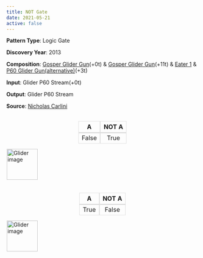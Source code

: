 ```yaml
---
title: NOT Gate
date: 2021-05-21
active: false
---
```



**Pattern Type**: Logic Gate

**Discovery Year**: 2013

**Composition**: [Gosper Glider Gun](https://galapagos.netlify.app/database/gosper_glider_gun/)(+0t) & [Gosper Glider Gun](https://galapagos.netlify.app/database/gosper_glider_gun/)(+11t)  & [Eater 1](https://galapagos.netlify.app/database/eater_1/) & [P60 Glider Gun(alternative)](https://galapagos.netlify.app/database/p60_glider_gun/)(+3t)

**Input**: Glider P60 Stream(+0t)

**Output**: Glider P60 Stream

**Source**: [Nicholas Carlini](https://nicholas.carlini.com/writing/2020/digital-logic-game-of-life.html)
<!--more-->

<style type="text/css">
table.center  {display:contents;}
table.center td{border-color: #ddd;border-style:solid;border-width:1px;border-top: 2px solid #ddd;}
table.center th{border-color: #ddd;border-style:solid;border-width:1px;border-top: 1px solid #ddd !important;}
table.center .tg-c3ow{text-align:center;vertical-align:top}
</style>

 <br />

<center>
<table class="center">
<thead>
  <tr>
    <th class="tg-c3ow">A</th>
    <th class="tg-c3ow">NOT A</th>
  </tr>
</thead>
<tbody>
  <tr>
    <td class="tg-c3ow">False</td>
    <td class="tg-c3ow">True</td>
  </tr>
</tbody>
</table>
</center>

<p>
<script type="text/javascript" src="https://www.conwaylife.com/js/lv-plugin.js"></script></p>

<div class="rle"><div class="codebox"><div style="display:none; position: relative; z-index: 1031;"><code>103b2o$103bobo$90bobo13bo7b2o$89bo2bo2b2o6bo2bo7b2o$80b2o6b2o5bobo8bo 173b2o$80b2o4b2o3bo3bo3bo3bobo173bobo$88b2o5b3ob2o2b2o176bo$89bo2bo3b 2o$90bobo3$106bo$104bobo$105b2o5$113bo$114bo48bo101b2o$112b3o46b3o100b obo$160bo105bo$160b2o4$121bo$119bobo$120b2o4$149b2o$150b2o$149bo100b2o $249bobo$251bo3$142bo$142b2o$141bobo6$134b2o$135b2o$134bo100b2o$234bo bo$236bo3$127bo$127b2o$126bobo6$119b2o$120b2o$119bo100b2o$219bobo$221b o3$112bo$112b2o$111bobo6$104b2o$105b2o$104bo100b2o$204bobo$206bo3$97b o$97b2o$96bobo6$89b2o$90b2o$89bo100b2o$189bobo$191bo3$82bo$82b2o$81bo bo6$74b2o$75b2o$74bo100b2o$174bobo$176bo3$67bo$67b2o$66bobo6$59b2o$60b 2o$59bo100b2o$159bobo$161bo3$52bo$52b2o$51bobo2$30b2o$30bo2bo2$34bo$44b 2o$32b2o11b2o$31bo12bo100b2o$144bobo$146bo$28b2o3b2o$28b2o3b2o$29b5o3b o$30bobo4b2o$36bobo$30b3o5$33bo$32bobo$31bo3bo94b2o$32b3o94bobo$30b2o 3b2o94bo11$32b2o$32b2o$115b2o$114bobo$116bo13$100b2o$99bobo$101bo13$85b 2o$84bobo$86bo13$70b2o$69bobo$71bo13$55b2o$54bobo$56bo3$22bo$20b4o$11b 2o5b4ob2o9b2o$9bo2bo3bo3b2ob3o8b2o$2o6bo7bo3b2ob2o$2o6bo6bo3b5o$8bo7b 3o3bo$9bo2bo$11b2o2$24bo15b2o$25b2o12bobo$24b2o15bo$19b2o$19b2o$19b2o $20bo10b2o$19bobo7bo2bo$19bobo7b4o$20bo11bo$31bo$31b3o$17b2o3b2o$17bo bobobo$18b5o$19b3o3b2o$20bo3bobo$26bo7$21b3o$20b2ob2o$20b2ob2o$20b5o$ 19b2o3b2o5$23b2o4$21b2o$21b2o! 
#C [[ COLOR ARROW Orange ARROWSIZE 3 0.05 ARROWALPHA 0.70 ]]
#C [[  ARROW 78 10 103 10 2.0  ]]
#C [[ COLOR ARROW Red ARROWSIZE 3 0.1 ARROWALPHA 0.70 ]]
#C [[  ARROW 103 10 103 0 2.0  ]]
#C [[ COLOR ARROW Green ARROWSIZE 3 0.05 ARROWALPHA 0.70 ]]
#C [[  ARROW 103 0 78 0 2.0  ]]
#C [[ COLOR ARROW Blue ARROWSIZE 3 0.1 ARROWALPHA 0.70 ]]
#C [[  ARROW 78 0 78 10 2.0  ]]
#C [[ COLOR ARROW Orange ARROWSIZE 3 0.05 ARROWALPHA 0.70 ]]
#C [[  ARROW 92 8 117 8 2.0  ]]
#C [[ COLOR ARROW Red ARROWSIZE 3 0.1 ARROWALPHA 0.70 ]]
#C [[  ARROW 117 8 117 -2 2.0  ]]
#C [[ COLOR ARROW Green ARROWSIZE 3 0.05 ARROWALPHA 0.70 ]]
#C [[  ARROW 117 -2 92 -2 2.0  ]]
#C [[ COLOR ARROW Blue ARROWSIZE 3 0.1 ARROWALPHA 0.70 ]]
#C [[  ARROW 92 -2 92 8 2.0  ]]
#C [[ COLOR ARROW Orange ARROWSIZE 3 0.05 ARROWALPHA 0.70 ]]
#C [[  ARROW 38 170 38 145 2.0  ]]
#C [[ COLOR ARROW Red ARROWSIZE 3 0.1 ARROWALPHA 0.70 ]]
#C [[  ARROW 38 145 28 145 2.0  ]]
#C [[ COLOR ARROW Green ARROWSIZE 3 0.05 ARROWALPHA 0.70 ]]
#C [[  ARROW 28 145 28 170 2.0  ]]
#C [[ COLOR ARROW Blue ARROWSIZE 3 0.1 ARROWALPHA 0.70 ]]
#C [[  ARROW 28 170 38 170 2.0  ]]
#C [[ COLOR ARROW Orange ARROWSIZE 3 0.05 ARROWALPHA 0.70 ]]
#C [[  ARROW 36 156 36 131 2.0  ]]
#C [[ COLOR ARROW Red ARROWSIZE 3 0.1 ARROWALPHA 0.70 ]]
#C [[  ARROW 36 131 26 131 2.0  ]]
#C [[ COLOR ARROW Green ARROWSIZE 3 0.05 ARROWALPHA 0.70 ]]
#C [[  ARROW 26 131 26 156 2.0  ]]
#C [[ COLOR ARROW Blue ARROWSIZE 3 0.1 ARROWALPHA 0.70 ]]
#C [[  ARROW 26 156 36 156 2.0  ]]
#C [[ COLOR ARROW Gray ARROWSIZE 3 0.02 ARROWALPHA 0.70 ]]
#C [[  ARROW 37 284 37 232 2.0  ]]
#C [[ COLOR ARROW Fuchsia ARROWSIZE 3 0.02 ARROWALPHA 0.70 ]]
#C [[  ARROW 37 232 -2 232 2.0  ]]
#C [[ COLOR ARROW Lime ARROWSIZE 3 0.02 ARROWALPHA 0.70 ]]
#C [[  ARROW -2 284 37 284 2.0  ]]
#C [[ COLOR ARROW Salmon ARROWSIZE 3 0.02 ARROWALPHA 0.70 ]]
#C [[  ARROW -2 232 -2 284 2.0  ]]
#C [[ COLOR ARROW Fuchsia ARROWSIZE 3 0.1 ARROWALPHA 0.70 ]]
#C [[  ARROW 165 24 165 17 2.0  ]]
#C [[ COLOR ARROW Lime ARROWSIZE 3 0.1 ARROWALPHA 0.70 ]]
#C [[  ARROW 165 17 158 17 2.0  ]]
#C [[ COLOR ARROW Salmon ARROWSIZE 3 0.1 ARROWALPHA 0.70 ]]
#C [[  ARROW 158 17 158 24 2.0  ]]
#C [[ COLOR ARROW Gray ARROWSIZE 3 0.1 ARROWALPHA 0.70 ]]
#C [[  ARROW 158 24 165 24 2.0  ]]
#C [[ COLOR ARROW Cyan ARROWSIZE 3 0.02 ARROWALPHA 0.70 ]]
#C [[  ARROW -2 284 165 284 2.0  ]]
#C [[ COLOR ARROW Yellow ARROWSIZE 3 0.02 ARROWALPHA 0.70 ]]
#C [[  ARROW 165 284 165 -2 2.0  ]]
#C [[ COLOR ARROW Brown ARROWSIZE 3 0.02 ARROWALPHA 0.70 ]]
#C [[  ARROW 165 -2 -2 -2 2.0  ]]
#C [[ COLOR ARROW Purple ARROWSIZE 3 0.02 ARROWALPHA 0.70 ]]
#C [[  ARROW -2 -2 -2 284 2.0  ]]
#C [[ COLOR LABEL Green LABELSIZE 10 LABELALPHA 0.70 ]] 
#C [[ LABEL 20 228 2.0 "P60 Glider Gun(alternative)" ]]
#C [[ COLOR LABEL Green LABELSIZE 10 LABELALPHA 0.70 ]] 
#C [[ LABEL 20 128 2.0 "Gosper Glider Gun" ]]
#C [[ COLOR LABEL Green LABELSIZE 10 LABELALPHA 0.70 ]] 
#C [[ LABEL 100 18 2.0 "Gosper Glider Gun" ]]
#C [[ COLOR LABEL Green LABELSIZE 10 LABELALPHA 0.70 ]] 
#C [[ LABEL 160 14 2.0 "Eater 1" ]]
#C [[ COLOR LABEL Green LABELSIZE 40 LABELALPHA 0.70 ]] 
#C [[ LABEL 100 -15 2.0 "NOT Gate 1" ]]
#C [[ THEME 6 GRID GRIDMAJOR 0 ZOOM 1.0 ]]
</code></div></div><canvas width="760" height="560" style="margin-left:1px; position: relative; z-index: 1031;"><noscript> <a href="https://www.conwaylife.com/wiki/File:Glider.png" class="image" title="Glider image"><img alt="Glider image" src="https://www.conwaylife.com/w/images/7/79/Glider.png" decoding="async" width="81" height="81" /></a> </noscript></canvas></div>

 <br />
  <br />

<center>
<table class="center">
<thead>
  <tr>
    <th class="tg-c3ow">A</th>
    <th class="tg-c3ow">NOT A</th>
  </tr>
</thead>
<tbody>
  <tr>
    <td class="tg-c3ow">True</td>
    <td class="tg-c3ow">False</td>
  </tr>
</tbody>
</table>
</center>

  
<p>
<script type="text/javascript" src="https://www.conwaylife.com/js/lv-plugin.js"></script></p>

<div class="rle"><div class="codebox"><div style="display:none; position: relative; z-index: 1031;"><code>43b2o$42bobo$41b3o$41b2o$41b2o$42bobo$43bo$153b2o$152bo3bo$40b2o3b2o89b
2o13bo5bo3b2o$40b2o3b2o89b2o13bo3bob2o2b2o$127b2o3bo6b2o10bo5bo$42b3o
82bobo3bo5b3o10bo3bo$42b3o83b5o6b2o12b2o$43bo85b3o4b2o9bobo$136b2o10b
2o$148bo$23b2o$23bo2bo$9bobo15bo6b2o$7bo3bo2b3o10bo6b2o5bo$2o5bo19bo11b
2o114bo$2o4bo4bo7b2o2bo2bo13b2o114b2o$7bo7bobo2bo2b2o130b2o$7bo3bo5b3o
24b3o$9bobo31bo3bo$42bo5bo161bo$31b2o9bo5bo159b3o$26bo3b3o12bo161bo$27b
o15bo3bo114bobo42b2o$25b3o16b3o116b2o$45bo117bo3$45b2o$45b2o$170bo$171b
2o$170b2o5$41bo$42bo134bobo$40b3o135b2o$178bo5$184b3o$186bo$185bo5$56b
o$57bo$55b3o6$169b3o$171bo$170bo5$71bo$72bo134bobo$70b3o135b2o$208bo5$
154b3o$156bo$155bo5$86bo$87bo$85b3o6$139b3o$141bo$140bo96bo$237b2o$236b
o2bo$237b2o$237bo$101bo$102bo$100b3o6$124b3o$126bo$125bo99b2o$226b2o$
225bo3$112bo$112b2o$112b2o6$109b3o$111bo$110bo99b2o$211b2o$210bo3$102b
2o$101bobo$103bo5$77b2o$77b2o15b3o$96bo$95bo99b2o$196b2o$195bo3$77b3o
7b2o$76bo3bo5bobo$88bo$75bo5bo$75b2o3b2o3$80b2o$80bobo$82bo$81b2o97b2o
$78bo102b2o$78bo2bo98bo$78bo3$77b2obob2o2$77bo5bo2$78b2ob2o$80bo4$165b
2o$79b2o85b2o$79b2o84bo13$150b2o$151b2o$150bo13$135b2o$136b2o$135bo13$
120b2o$121b2o$120bo13$105b2o$106b2o$105bo6$74bo$73bobo$56b2o15b2obo4b
2o$56bobo14b2ob2o3b2o$47b2o2b2o6bo13b2obo$47b2obo2bo2bo2bo13bobo$51b2o
6bo8bo5bo$56bobo7bobo21b2o$56b2o9b2o22b2o$90bo4$66b2o6bobo$66b2o5bo2b
o$73bo$74bobob2o$75bo$78b2o4$67bo7b2o$66b3o7b2o$65b5o5bo$64b2o3b2o3$69b
2o$71bo$68bo$68bo2bo$67b2ob2o$68b2o3$66b2o3b2o$66b2o3b2o$67b5o$68bobo
2$68b3o6$68b2o$68b2o!
#C [[ THEME 6 GRID GRIDMAJOR 0 ZOOM 1.6 ]]
</code></div></div><canvas width="760" height="560" style="margin-left:1px; position: relative; z-index: 1031;"><noscript> <a href="https://www.conwaylife.com/wiki/File:Glider.png" class="image" title="Glider image"><img alt="Glider image" src="https://www.conwaylife.com/w/images/7/79/Glider.png" decoding="async" width="81" height="81" /></a> </noscript></canvas></div>


